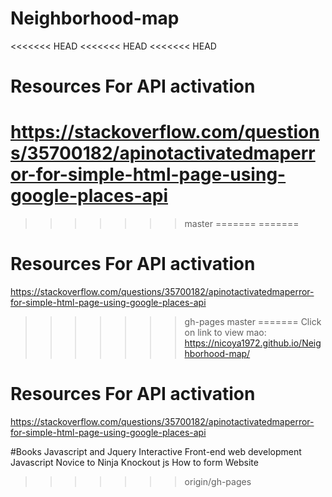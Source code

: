 # Neighborhood-map
<<<<<<< HEAD
<<<<<<< HEAD
<<<<<<< HEAD

# Resources For API activation
https://stackoverflow.com/questions/35700182/apinotactivatedmaperror-for-simple-html-page-using-google-places-api
=======
>>>>>>> master
=======
=======

# Resources For API activation
https://stackoverflow.com/questions/35700182/apinotactivatedmaperror-for-simple-html-page-using-google-places-api
>>>>>>> gh-pages
>>>>>>> master
=======
Click on link to view mao:  https://nicoya1972.github.io/Neighborhood-map/
# Resources For API activation
https://stackoverflow.com/questions/35700182/apinotactivatedmaperror-for-simple-html-page-using-google-places-api

#Books
Javascript and Jquery Interactive Front-end web development
Javascript Novice to Ninja
Knockout js How to form Website
>>>>>>> origin/gh-pages
